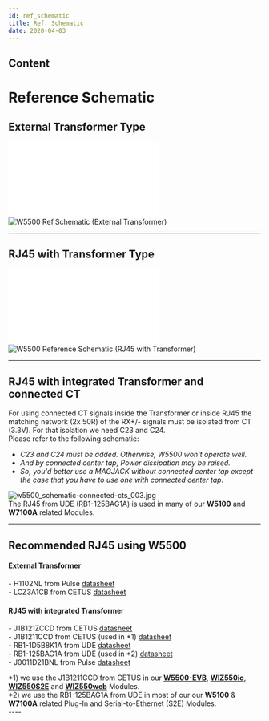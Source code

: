 ```yaml
---
id: ref_schematic
title: Ref. Schematic
date: 2020-04-03
---
```



## Content

# Reference Schematic

## External Transformer Type

![W5500 Ref.Schematic - External
Transformer](/wiznet_schematic/ethernet_chip/w5500_sch_v110_use_trans_.pdf)
![W5500 Ref.Schematic (External
Transformer)](/document_framework/img/products/w5500/w5500_sch_v110_use_trans_.png)

-----

## RJ45 with Transformer Type

![W5500 Ref.Schematic - RJ45 with
Transformer](/wiznet_schematic/ethernet_chip/w5500_sch_v110_use_mag_.pdf)
![W5500 Reference Schematic (RJ45 with
Transformer)](/document_framework/img/products/w5500/w5500_sch_v110_use_mag_.png)

-----

## RJ45 with integrated Transformer and connected CT

For using connected CT signals inside the Transformer or inside RJ45 the
matching network (2x 50R) of the RX+/- signals must be isolated from CT
(3.3V). For that isolation we need C23 and C24.  
Please refer to the following schematic:


  - *C23 and C24 must be added. Otherwise, W5500 won't operate well.*
  - *And by connected center tap, Power dissipation may be raised.*
  - *So, you'd better use a MAGJACK without connected center tap except
    the case that you have to use one with connected center tap.*


![w5500\_schematic-connected-cts\_003.jpg](/document_framework/img/products/w5500/w5500_schematic-connected-cts_003.jpg.jpg)  
The RJ45 from UDE (RB1-125BAG1A) is used in many of our **W5100** and
**W7100A** related Modules.

-----

## Recommended RJ45 using W5500

#### External Transformer

\- H1102NL from Pulse
[datasheet](http://wizwiki.net/wiki/lib/exe/fetch.php?media=products:w5500:01.h1102nl_h325.pdf)  
\- LCZ3A1CB from CETUS
[datasheet](http://wizwiki.net/wiki/lib/exe/fetch.php?media=products:w5500:02.lcz3a1cb.pdf)  

#### RJ45 with integrated Transformer

\- J1B121ZCCD from CETUS
[datasheet](http://wizwiki.net/wiki/lib/exe/fetch.php?media=products:w5500:1.j1b121zccd-v0-101115.pdf)  
\- J1B1211CCD from CETUS (used in \*1)
[datasheet](http://wizwiki.net/wiki/lib/exe/fetch.php?media=products:w5500:2.j1b1211ccd.pdf)  
\- RB1-1D5B8K1A from UDE
[datasheet](http://wizwiki.net/wiki/lib/exe/fetch.php?media=products:w5500:3.rb1-1d5b8k1a_287-00_.pdf)  
\- RB1-125BAG1A from UDE (used in \*2)
[datasheet](http://wizwiki.net/wiki/lib/exe/fetch.php?media=products:w5500:rb1-125bag1a_111-00_.pdf)  
\- J0011D21BNL from Pulse
[datasheet](http://wizwiki.net/wiki/lib/exe/fetch.php?media=products:w5500:4.j0011d21bnl.pdf)  
  
\*1) we use the J1B1211CCD from CETUS in our
**[W5500-EVB](/products/w5500/w5500_evb/start)**,
**[WIZ550io](/products/wiz550io/start)**,
**[WIZ550S2E](/products/wiz550s2e/start)** and
**[WIZ550web](/products/wiz550web/start)** Modules.  
\*2) we use the RB1-125BAG1A from UDE in most of our our **W5100** &
**W7100A** related Plug-In and Serial-to-Ethernet (S2E) Modules.  
\----
